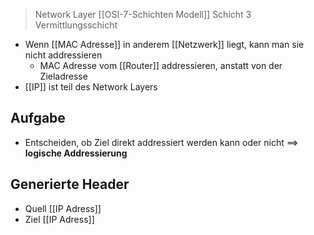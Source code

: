 > Network Layer
> [[OSI-7-Schichten Modell]] Schicht $3$
> Vermittlungsschicht

- Wenn [[MAC Adresse]] in anderem [[Netzwerk]] liegt, kann man sie nicht addressieren
	- MAC Adresse vom [[Router]] addressieren, anstatt von der Zieladresse
- [[IP]] ist teil des Network Layers
## Aufgabe
- Entscheiden, ob Ziel direkt addressiert werden kann oder nicht
==> **logische Addressierung** 

## Generierte Header
- Quell [[IP Adress]]
- Ziel  [[IP Adress]]

